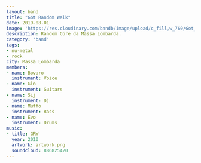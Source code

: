 ```yaml
---
layout: band
title: "Got Random Walk"
date: 2019-08-01
image: 'https://res.cloudinary.com/bandb/image/upload/c_fill,w_760/Got_Random_Walk/photo.jpg'
description: Random Core da Massa Lombarda.
category: 'band'
tags:
- nu-metal
- rock
city: Massa Lombarda
members:
- name: Bovaro
  instrument: Voice
- name: Glo
  instrument: Guitars
- name: Sij
  instrument: Dj
- name: Muffo
  instrument: Bass
- name: Evo
  instrument: Drums
music:
- title: GRW
  year: 2010
  artwork: artwork.png
  soundcloud: 886825420
---
```







